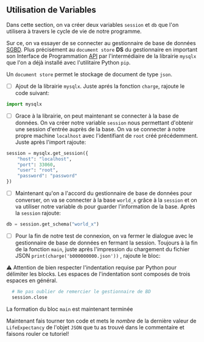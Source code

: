 ## Utilisation de Variables

Dans cette section, on va créer deux variables `session` et `db` que l'on utilisera à travers le cycle de vie de notre programme.

Sur ce, on va essayer de se connecter au  gestionnaire de base de données [SGBD](https://fr.wikipedia.org/wiki/Syst%C3%A8me_de_gestion_de_base_de_donn%C3%A9es). Plus précisément au `document store` **DS** du gestionnaire en important son Interface de Programmation [API](https://fr.wikipedia.org/wiki/Interface_de_programmation) par l'intermédiaire de la librairie `mysqlx` que l'on a déjà installé avec l'utilitaire Python `pip`.

Un `document store` permet le stockage de document de type `json`.

- [ ] Ajout de la librairie `mysqlx`. Juste aprés la fonction `charge`, rajoute le code suivant:

```python
import mysqlx
```

- [ ] Grace à la librairie, on peut maintenant se connecter à la base de données. On va créer notre variable `session` nous permettant d'obtenir une session d'entrée auprès de la base. On va se connecter à notre propre machine `localhost` avec l'identifiant de `root` créé précédemment. Juste après l'import rajoute:

```python
session = mysqlx.get_session({
    "host": "localhost",
    "port": 33060,
    "user": "root",
    "password": "password"
})
```



- [ ] Maintenant qu'on a l'accord du gestionnaire de base de données pour converser, on va se connecter à la base `world_x` grâce à la `session` et on va utiliser notre variable `db` pour guarder l'information de la base. Après la `session` rajoute:

```python
db = session.get_schema("world_x")
```

- [ ] Pour la fin de notre test de connexion, on va fermer le dialogue avec le gestionnaire de base de données en fermant la session. Toujours à la fin de la fonction `main`, juste après l'impression du chargement du fichier JSON `print(charge('b000000000.json'))` , rajoute le bloc:

:warning: Attention de bien respecter l'indentation requise par Python pour délimiter les blocks. Les espaces de l'indentation sont composés de trois espaces en général.

```python
  # Ne pas oublier de remercier le gestionnaire de BD
  session.close
```

La formation du bloc `main` est maintenant terminée

Maintenant fais tourner ton code et mets le *nombre* de la dernière valeur de `LifeExpectancy` de l'objet `JSON` que tu as trouvé dans le commentaire et faisons rouler ce tutoriel!
